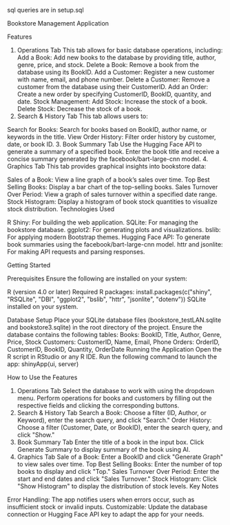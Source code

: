 
sql queries are in setup.sql

Bookstore Management Application



Features

1. Operations Tab
This tab allows for basic database operations, including:
Add a Book: Add new books to the database by providing title, author, genre, price, and stock.
Delete a Book: Remove a book from the database using its BookID.
Add a Customer: Register a new customer with name, email, and phone number.
Delete a Customer: Remove a customer from the database using their CustomerID.
Add an Order: Create a new order by specifying CustomerID, BookID, quantity, and date.
Stock Management:
Add Stock: Increase the stock of a book.
Delete Stock: Decrease the stock of a book.
2. Search & History Tab
This tab allows users to:

Search for Books: Search for books based on BookID, author name, or keywords in the title.
View Order History: Filter order history by customer, date, or book ID.
3. Book Summary Tab
Use the Hugging Face API to generate a summary of a specified book.
Enter the book title and receive a concise summary generated by the facebook/bart-large-cnn model.
4. Graphics Tab
This tab provides graphical insights into bookstore data:

Sales of a Book: View a line graph of a book’s sales over time.
Top Best Selling Books: Display a bar chart of the top-selling books.
Sales Turnover Over Period: View a graph of sales turnover within a specified date range.
Stock Histogram: Display a histogram of book stock quantities to visualize stock distribution.
Technologies Used

R Shiny: For building the web application.
SQLite: For managing the bookstore database.
ggplot2: For generating plots and visualizations.
bslib: For applying modern Bootstrap themes.
Hugging Face API: To generate book summaries using the facebook/bart-large-cnn model.
httr and jsonlite: For making API requests and parsing responses.

Getting Started

Prerequisites
Ensure the following are installed on your system:

R (version 4.0 or later)
Required R packages:
install.packages(c("shiny", "RSQLite", "DBI", "ggplot2", "bslib", "httr", "jsonlite", "dotenv"))
SQLite installed on your system.

Database Setup
Place your SQLite database files (bookstore_testLAN.sqlite and bookstore3.sqlite) in the root directory of the project.
Ensure the database contains the following tables:
Books: BookID, Title, Author, Genre, Price, Stock
Customers: CustomerID, Name, Email, Phone
Orders: OrderID, CustomerID, BookID, Quantity, OrderDate
Running the Application
Open the R script in RStudio or any R IDE.
Run the following command to launch the app:
shinyApp(ui, server)


How to Use the Features

1. Operations Tab
Select the database to work with using the dropdown menu.
Perform operations for books and customers by filling out the respective fields and clicking the corresponding buttons.
2. Search & History Tab
Search a Book: Choose a filter (ID, Author, or Keyword), enter the search query, and click "Search."
Order History: Choose a filter (Customer, Date, or BookID), enter the search query, and click "Show."
3. Book Summary Tab
Enter the title of a book in the input box.
Click Generate Summary to display summary of the book using AI.
4. Graphics Tab
Sale of a Book: Enter a BookID and click "Generate Graph" to view sales over time.
Top Best Selling Books: Enter the number of top books to display and click "Top."
Sales Turnover Over Period: Enter the start and end dates and click "Sales Turnover."
Stock Histogram: Click "Show Histogram" to display the distribution of stock levels.
Key Notes

Error Handling: The app notifies users when errors occur, such as insufficient stock or invalid inputs.
Customizable: Update the database connection or Hugging Face API key to adapt the app for your needs.
